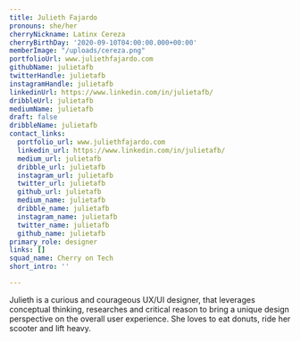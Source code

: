 ```yaml
---
title: Julieth Fajardo
pronouns: she/her
cherryNickname: Latinx Cereza
cherryBirthDay: '2020-09-10T04:00:00.000+00:00'
memberImage: "/uploads/cereza.png"
portfolioUrl: www.juliethfajardo.com
githubName: julietafb
twitterHandle: julietafb
instagramHandle: julietafb
linkedinUrl: https://www.linkedin.com/in/julietafb/
dribbleUrl: julietafb
mediumName: julietafb
draft: false
dribbleName: julietafb
contact_links:
  portfolio_url: www.juliethfajardo.com
  linkedin_url: https://www.linkedin.com/in/julietafb/
  medium_url: julietafb
  dribble_url: julietafb
  instagram_url: julietafb
  twitter_url: julietafb
  github_url: julietafb
  medium_name: julietafb
  dribble_name: julietafb
  instagram_name: julietafb
  twitter_name: julietafb
  github_name: julietafb
primary_role: designer
links: []
squad_name: Cherry on Tech
short_intro: ''

---
```

Julieth is a curious and courageous UX/UI designer, that leverages conceptual thinking, researches and critical reason to bring a unique design perspective on the overall user experience. She loves to eat donuts, ride her scooter and lift heavy.